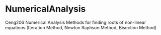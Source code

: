 # NumericalAnalysis
Ceng206 Numerical Analysis Methods for finding roots of non-linear equations (Iteration Method, Newton Raphson Method, Bisection Method)

